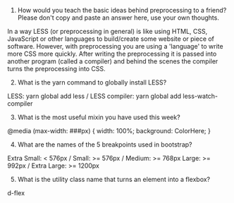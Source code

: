 1) How would you teach the basic ideas behind preprocessing to a friend?
Please don't copy and paste an answer here, use your own thoughts.

In a way LESS (or preprocessing in general) is like using HTML, CSS, JavaScript or other languages to build/create some website or piece of software. However, with preprocessing you are using a 'language' to write more CSS more quickly. After writing the preprocessing it is passed into another program (called a compiler) and behind the scenes the compiler turns the preprocessing into CSS.

2) What is the yarn command to globally install LESS?

LESS: yarn global add less / LESS compiler: yarn global add less-watch-compiler

3) What is the most useful mixin you have used this week?

@media (max-width: ###px) {
    width: 100%;
    background: ColorHere;
}

4) What are the names of the 5 breakpoints used in bootstrap?

Extra Small: < 576px / Small: >= 576px / Medium: >= 768px
Large: >= 992px / Extra Large: >= 1200px

5) What is the utility class name that turns an element into a flexbox?

d-flex